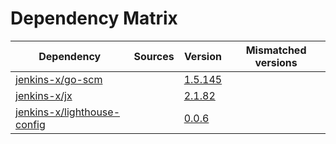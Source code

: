 # Dependency Matrix

Dependency | Sources | Version | Mismatched versions
---------- | ------- | ------- | -------------------
[jenkins-x/go-scm](https://github.com/jenkins-x/go-scm) |  | [1.5.145]() | 
[jenkins-x/jx](https://github.com/jenkins-x/jx) |  | [2.1.82](https://github.com/jenkins-x/jx/releases/tag/v2.1.82) | 
[jenkins-x/lighthouse-config](https://github.com/jenkins-x/lighthouse-config) |  | [0.0.6]() | 
